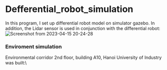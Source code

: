 # Defferential_robot_simulation
In this program, I set up differential robot model on simulator gazebo. In addition, the Lidar sensor is used in conjunction with the differential robot:\
![Screenshot from 2023-04-15 20-24-28](https://github.com/ductu8401/Defferential_robot_simulation/assets/119555693/689f7d2e-64b1-423d-8765-8f27b19854b3)
### Enviroment simulation
Environmental corridor 2nd floor, building A10, Hanoi University of Industry was built:\


